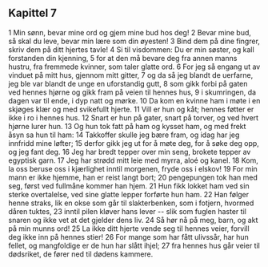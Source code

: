 ## Kapittel 7

1 Min sønn, bevar mine ord og gjem mine bud hos deg! 
2 Bevar mine bud, så skal du leve, bevar min lære som din øyesten! 
3 Bind dem på dine fingrer, skriv dem på ditt hjertes tavle! 
4 Si til visdommen: Du er min søster, og kall forstanden din kjenning, 
5 for at den må bevare deg fra annen manns hustru, fra fremmede kvinner, som taler glatte ord. 
6 For jeg så engang ut av vinduet på mitt hus, gjennom mitt gitter, 
7 og da så jeg blandt de uerfarne, jeg ble var blandt de unge en uforstandig gutt, 
8 som gikk forbi på gaten ved hennes hjørne og gikk fram på veien til hennes hus, 
9 i skumringen, da dagen var til ende, i dyp natt og mørke. 
10 Da kom en kvinne ham i møte i en skjøges klær og med svikefullt hjerte. 
11 Vill er hun og kåt; hennes føtter er ikke i ro i hennes hus. 
12 Snart er hun på gater, snart på torver, og ved hvert hjørne lurer hun. 
13 Og hun tok fatt på ham og kysset ham, og med frekt åsyn sa hun til ham: 
14 Takkoffer skulle jeg bære fram, og idag har jeg innfridd mine løfter; 
15 derfor gikk jeg ut for å møte deg, for å søke deg opp, og jeg fant deg. 
16 Jeg har bredt tepper over min seng, brokete tepper av egyptisk garn. 
17 Jeg har strødd mitt leie med myrra, aloé og kanel. 
18 Kom, la oss beruse oss i kjærlighet inntil morgenen, fryde oss i elskov! 
19 For min mann er ikke hjemme, han er reist langt bort; 
20 pengepungen tok han med seg, først ved fullmåne kommer han hjem. 
21 Hun fikk lokket ham ved sin sterke overtalelse, ved sine glatte lepper forførte hun ham. 
22 Han følger henne straks, lik en okse som går til slakterbenken, som i fotjern, hvormed dåren tuktes, 
23 inntil pilen kløver hans lever -- slik som fuglen haster til snaren og ikke vet at det gjelder dens liv. 
24 Så hør nå på meg, barn, og akt på min munns ord! 
25 La ikke ditt hjerte vende seg til hennes veier, forvill deg ikke inn på hennes stier! 
26 For mange som har fått ulivssår, har hun fellet, og mangfoldige er de hun har slått ihjel; 
27 fra hennes hus går veier til dødsriket, de fører ned til dødens kammere.
